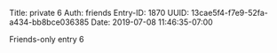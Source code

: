 Title: private 6
Auth: friends
Entry-ID: 1870
UUID: 13cae5f4-f7e9-52fa-a434-bb8bce036385
Date: 2019-07-08 11:46:35-07:00

Friends-only entry 6
